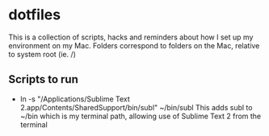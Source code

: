 # dotfiles

This is a collection of scripts, hacks and reminders about how I set up my environment on my Mac. Folders correspond to folders on the Mac, relative to system root (ie. /)

## Scripts to run
- ln -s "/Applications/Sublime Text 2.app/Contents/SharedSupport/bin/subl" ~/bin/subl
This adds subl to ~/bin which is my terminal path, allowing use of Sublime Text 2 from the terminal
